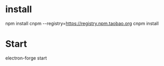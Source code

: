 # install
npm install cnpm --registry=https://registry.npm.taobao.org
cnpm install

# Start
electron-forge start
